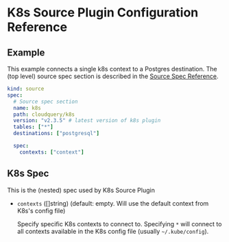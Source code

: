 # K8s Source Plugin Configuration Reference

## Example

This example connects a single k8s context to a Postgres destination. The (top level) source spec section is described in the [Source Spec Reference](https://www.cloudquery.io/docs/reference/source-spec).

```yml
kind: source
spec:
  # Source spec section
  name: k8s
  path: cloudquery/k8s
  version: "v2.3.5" # latest version of k8s plugin
  tables: ["*"]
  destinations: ["postgresql"]

  spec:
    contexts: ["context"]
```

## K8s Spec

This is the (nested) spec used by K8s Source Plugin

- `contexts` ([]string) (default: empty. Will use the default context from K8s's config file)

  Specify specific K8s contexts to connect to. Specifying `*` will connect to all contexts available in
  the K8s config file (usually `~/.kube/config`).